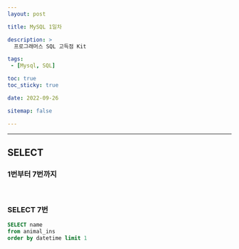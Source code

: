 ```yaml
---
layout: post

title: MySQL 1일차

description: >
  프로그래머스 SQL 고득점 Kit

tags:
 - [Mysql, SQL]

toc: true
toc_sticky: true

date: 2022-09-26

sitemap: false

---
```

---

## SELECT
### 1번부터 7번까지
<br/>

### SELECT 7번
```sql
SELECT name
from animal_ins
order by datetime limit 1
```
